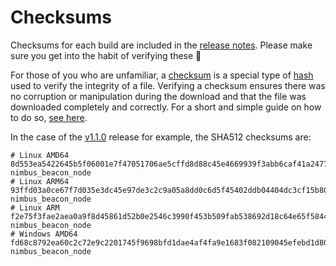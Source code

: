 # Checksums

Checksums for each build are included in the [release notes](https://github.com/status-im/nimbus-eth2/releases/). Please make sure you get into the habit of verifying these 🙏

For those of you who are unfamiliar, a [checksum](https://en.wikipedia.org/wiki/Checksum) is a special type of [hash](https://en.wikipedia.org/wiki/Hash_function) used to verify the integrity of a file. Verifying a checksum ensures there was no corruption or manipulation during the download and that the file was downloaded completely and correctly. For a short and simple guide on how to do so, [see here](https://www.devdungeon.com/content/how-verify-checksum).

In the case of the [v1.1.0](https://github.com/status-im/nimbus-eth2/releases/tag/v1.1.0) release for example, the SHA512 checksums are:

```
# Linux AMD64
8d553ea5422645b5f06001e7f47051706ae5cffd8d88c45e4669939f3abb6caf41a2477431fce3e647265cdb4f8671fa360d392f423ac68ffb9459607eaab462  nimbus_beacon_node
# Linux ARM64
93ffd03a0ce67f7d035e3dc45e97de3c2c9a05a8dd0c6d5f45402ddb04404dc3cf15b80fee972f34152ef171ce97c40f794448bc779ca056081c945f71f19788  nimbus_beacon_node
# Linux ARM
f2e75f3fae2aea0a9f8d45861d52b0e2546c3990f453b509fab538692d18c64e65f58441c5492064fc371e0bc77de6bab970e05394cfd124417601b55cb4a825  nimbus_beacon_node
# Windows AMD64
fd68c8792ea60c2c72e9c2201745f9698bfd1dae4af4fa9e1683f082109045efebd1d80267f13cafeb1cd7414dc0f589a8a73f12161ac2758779369289d5a832  nimbus_beacon_node

```

